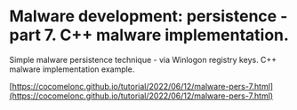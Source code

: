 # Malware development: persistence - part 7. C++ malware implementation.

Simple malware persistence technique - via Winlogon registry keys. C++ malware implementation example.    

[https://cocomelonc.github.io/tutorial/2022/06/12/malware-pers-7.html](https://cocomelonc.github.io/tutorial/2022/06/12/malware-pers-7.html)
